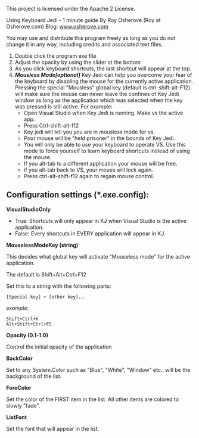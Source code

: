 This project is licensed under the Apache 2 License.

Using Keyboard Jedi - 1 minute guide
By Roy Osherove (Roy at Osherove.com)
Blog: www.osherove.com

You may use and distribute this program freely as long as you do not change it in any way, including credits and associated text files.

1. Double click the program exe file
2. Adjust the opacity by using the slider at the bottom
3. As you click keyboard shortcuts, the last shortcut will appear at the top.
4. ***Mousless Mode[optional]*** Key Jedi can help you overcome your fear of the keyboard    by disabling the mouse for the currently active application. 	Pressing the special "Mousless" global key (default is ctrl-shift-alt-F12) 	will make sure the mouse can never leave the confines of Key Jedi window 	as long as the application which was selected when the key was pressed is still active. 	For example:
	- Open Visual Studio when Key Jedi is running. Make vs the active app.
	- Press Ctrl-shift-alt-f12
	- Key jedi will tell you you are in mousless mode for vs.
	- Pour mouse will be "held prisoner" in the bounds of Key Jedi.
	- You will only be able to use your keyboard to operate VS. Use this mode to force yourself to learn keyboard shortcuts instead of using the mouse.
	- If you alt-tab to a different application your mouse will be free.
	- if you alt-tab back to VS, your mouse will lock again.
	- Press ctrl-alt-shift-f12 again to regain mouse control.

Configuration settings (*.exe.config): 
-----------------
**VisualStudioOnly**

* True: Shortcuts will only appear in KJ when Visual Studio is the active application.
* False: Every shortcuts in EVERY application will appear in KJ.

**MouselessModeKey (string)**

This decides what global key will activate "Mouseless mode"	for the active application.

The default is Shift+Alt+Ctrl+F12
	
Set this to a string with the following parts:

    [Special key] + [other key]...

*example:*

	Shift+Ctrl+K
	Alt+Shift+Ctrl+F5
	
**Opacity (0.1-1.0)**

Control the initial opacity of the application

**BackColor**

Set to any System.Color such as "Blue", "White", "Window" etc.. 	will be the background of the list.
		
**ForeColor**

Set the color of the FIRST item in the list.
All other items are colored to slowly "fade".

**ListFont**

Set the font that will appear in the list.
